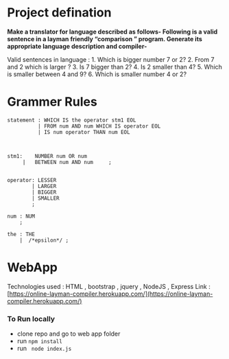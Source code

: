 
# Project defination
**Make a translator for language described as follows-
Following is a valid sentence in a layman friendly
“comparison ” program. Generate its appropriate
language description and compiler-**

Valid sentences in language :
	1. Which is bigger number 7 or 2?
	2. From 7 and 2 which is larger ?
	3. Is 7 bigger than 2?
	4. Is 2 smaller than 4?
	5. Which is smaller between 4 and 9?
	6. Which is smaller number 4 or 2?





# Grammer Rules
```
statement : WHICH IS the operator stm1 EOL 
          | FROM num AND num WHICH IS operator EOL  
          | IS num operator THAN num EOL  



stm1:    NUMBER num OR num
     |   BETWEEN num AND num     ;


operator: LESSER
        | LARGER
        | BIGGER
        | SMALLER
        ;

num : NUM
    ;

the : THE 
    |  /*epsilon*/ ; 

```



# WebApp
Technologies used : HTML ,  bootstrap , jquery , NodeJS , Express 
Link : [https://online-layman-compiler.herokuapp.com/](https://online-layman-compiler.herokuapp.com/)
	
###  To Run locally 
* clone repo and go to web app folder
* run  ```npm install```  
* run ``` node index.js```


